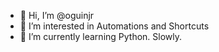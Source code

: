 - 👋 Hi, I’m @oguinjr
- 👀 I’m interested in Automations and Shortcuts
- 🌱 I’m currently learning Python. Slowly.


<!---
oguinjr/oguinjr is a ✨ special ✨ repository because its `README.md` (this file) appears on your GitHub profile.
You can click the Preview link to take a look at your changes.
--->
